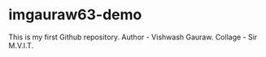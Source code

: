 # imgauraw63-demo
This is my first Github repository.
Author - Vishwash Gauraw.
Collage - Sir M.V.I.T.
